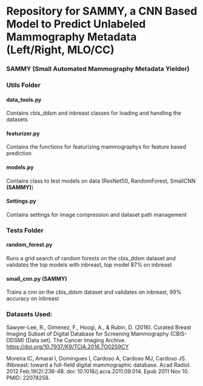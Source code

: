 # Repository for <b>SAMMY</b>, a CNN Based Model to Predict Unlabeled Mammography Metadata (Left/Right, MLO/CC)
### <b>SAMMY</b> (Small Automated Mammography Metadata Yielder)

### Utils Folder
#### data_tools.py
Contains cbis_ddsm and inbreast classes for loading and handling the datasets
#### featurizer.py
Contains the functions for featurizing mammographys for feature based prediction
#### models.py
Contains class to test models on data (ResNet50, RandomForest, SmallCNN <b>(SAMMY)</b>)
#### Settings.py
Contains settings for image compression and dataset path management

### Tests Folder
#### random_forest.py
Runs a grid search of random forests on the cbis_ddsm dataset and validates the top models with inbreast, top model 87% on inbreast
#### small_cnn.py <b>(SAMMY)</b>
Trains a cnn on the cbis_ddsm dataset and validates on inbreast, 99% accuracy on inbreast

### Datasets Used:

  Sawyer-Lee, R., Gimenez, F., Hoogi, A., & Rubin, D. (2016). Curated Breast Imaging Subset of Digital Database for Screening Mammography (CBIS-DDSM) [Data set]. The Cancer Imaging Archive. https://doi.org/10.7937/K9/TCIA.2016.7O02S9CY

  Moreira IC, Amaral I, Domingues I, Cardoso A, Cardoso MJ, Cardoso JS. INbreast: toward a full-field digital mammographic database. Acad Radiol. 2012 Feb;19(2):236-48. doi: 10.1016/j.acra.2011.09.014. Epub 2011 Nov 10. PMID: 22078258.
